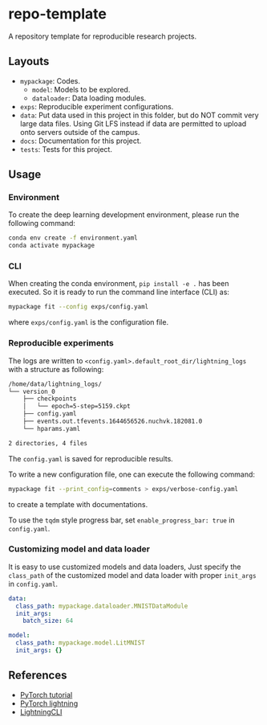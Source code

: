# repo-template

A repository template for reproducible research projects.

## Layouts

- `mypackage`: Codes.
    - `model`: Models to be explored.
	- `dataloader`: Data loading modules.
- `exps`: Reproducible experiment configurations.
- `data`: Put data used in this project in this folder, but do NOT commit very large data files. Using Git LFS instead if data are permitted to upload onto servers outside of the campus.
- `docs`: Documentation for this project.
- `tests`: Tests for this project.

## Usage

### Environment

To create the deep learning development environment, please run the following command:
``` bash
conda env create -f environment.yaml
conda activate mypackage
```

### CLI

When creating the conda environment, `pip install -e .` has been executed. So it is ready to run the command line interface (CLI) as:

``` bash
mypackage fit --config exps/config.yaml
```
where `exps/config.yaml` is the configuration file.

### Reproducible experiments

The logs are written to `<config.yaml>.default_root_dir/lightning_logs` with a structure as following:

``` bash
/home/data/lightning_logs/
└── version_0
    ├── checkpoints
    │   └── epoch=5-step=5159.ckpt
    ├── config.yaml
    ├── events.out.tfevents.1644656526.nuchvk.182081.0
    └── hparams.yaml

2 directories, 4 files
```
The `config.yaml` is saved for reproducible results.

To write a new configuration file, one can execute the following command:
``` bash
mypackage fit --print_config=comments > exps/verbose-config.yaml
```
to create a template with documentations.

To use the `tqdm` style progress bar, set `enable_progress_bar: true` in `config.yaml`.

### Customizing model and data loader

It is easy to use customized models and data loaders, Just specify the `class_path` of the customized model and data loader with proper `init_args` in `config.yaml`.

```yaml
data:
  class_path: mypackage.dataloader.MNISTDataModule
  init_args:
    batch_size: 64

model:
  class_path: mypackage.model.LitMNIST
  init_args: {}
```

## References

- [PyTorch tutorial](https://pytorch.org/tutorials/)
- [PyTorch lightning](https://pytorch-lightning.readthedocs.io/en/stable/index.html)
- [LightningCLI](https://pytorch-lightning.readthedocs.io/en/stable/common/lightning_cli.html)
